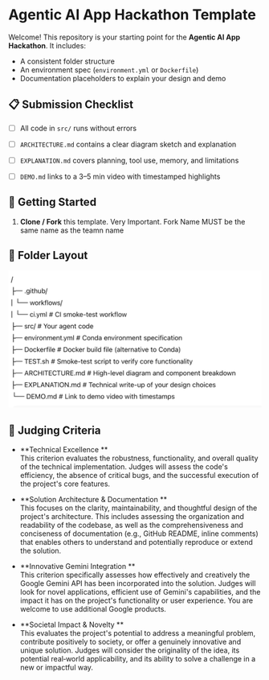 # Agentic AI App Hackathon Template

Welcome! This repository is your starting point for the **Agentic AI App Hackathon**. It includes:

- A consistent folder structure  
- An environment spec (`environment.yml` or `Dockerfile`)  
- Documentation placeholders to explain your design and demo

## 📋 Submission Checklist

- [ ] All code in `src/` runs without errors  
- [ ] `ARCHITECTURE.md` contains a clear diagram sketch and explanation  
- [ ] `EXPLANATION.md` covers planning, tool use, memory, and limitations  
- [ ] `DEMO.md` links to a 3–5 min video with timestamped highlights  


## 🚀 Getting Started

1. **Clone / Fork** this template.  Very Important. Fork Name MUST be the same name as the teamn name


## 📂 Folder Layout

![Folder Layout Diagram](images/folder-githb.png)



## 🏅 Judging Criteria

- **Technical Excellence **  
  This criterion evaluates the robustness, functionality, and overall quality of the technical implementation. Judges will assess the code's efficiency, the absence of critical bugs, and the successful execution of the project's core features.

- **Solution Architecture & Documentation **  
  This focuses on the clarity, maintainability, and thoughtful design of the project's architecture. This includes assessing the organization and readability of the codebase, as well as the comprehensiveness and conciseness of documentation (e.g., GitHub README, inline comments) that enables others to understand and potentially reproduce or extend the solution.

- **Innovative Gemini Integration **  
  This criterion specifically assesses how effectively and creatively the Google Gemini API has been incorporated into the solution. Judges will look for novel applications, efficient use of Gemini's capabilities, and the impact it has on the project's functionality or user experience. You are welcome to use additional Google products.

- **Societal Impact & Novelty **  
  This evaluates the project's potential to address a meaningful problem, contribute positively to society, or offer a genuinely innovative and unique solution. Judges will consider the originality of the idea, its potential real‑world applicability, and its ability to solve a challenge in a new or impactful way.


